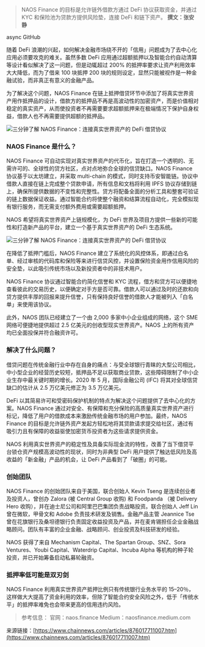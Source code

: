 > NAOS Finance 的目标是允许链外借款方通过 DeFi 协议获取资金，并通过 KYC 和保险池为贷款方提供风险垫，连接 DeFi 和链下资产。
**撰文：张安静**

async GitHub

随着 DeFi 浪潮的兴起，如何解决金融市场绕不开的「信用」问题成为了去中心化应用必须要攻克的难关。虽然多数 DeFi 应用通过超额抵押以及智能合约自动清算等设计看似解决了这一问题，但是动辄超过 200% 的抵押率要求让资产利用效率大大降低，而为了借来 100 块抵押 200 块的规则设定，显然只能被视作是一种金融试验，而非真正有意义的金融产品。

为了解决这个问题，NAOS Finance 在链上抵押借贷环节中添加了将真实世界资产用作抵押品的设计，借款方的抵押品不再是高波动性的加密资产，而是价值相对稳定的真实资产，从而使投资者不再需要要求超额抵押来在极端情况下保护自身权益，借款人也不再需要提供超额的抵押品。

![三分钟了解 NAOS Finance：连接真实世界资产的 DeFi 借贷协议](https://ssimg.frontenduse.top/image/2021/03/09/5d160d3ab4dcecaf34bace53743996b3.jpg)

### NAOS Finance 是什么？

NAOS Finance 可自动实现对真实世界资产的代币化，旨在打造一个透明的、无需许可的、全球性的贷方社区，点对点地弥合全球的信贷缺口。NAOS Finance 协议基于以太坊建立，并采取 multi-chain 的模式，同时支持币安智能链。协议中借款人直接在链上完成整个贷款申请，所有信息和文档将利用 IPFS 协议存储到链上，确保所提供数据的不变性和完整性。贷方将配备全面的分析工具和整套可验证的链上数据保证收益。通过智能合约将使整个融资和结算流程自动化，完全模拟现有银行服务，而无需支付额外费用或需要超额抵押。

NAOS 希望将真实世界资产上链规模化，为 DeFi 世界及项目方提供一些新的可能性和打造新产品的平台，建立一个基于真实世界资产的 DeFi 生态系统。

![三分钟了解 NAOS Finance：连接真实世界资产的 DeFi 借贷协议](https://ssimg.frontenduse.top/image/2021/03/09/a8e4875ba4e038ccbb2e74ae9a60673d.jpg)

在降低了抵押门槛后，NAOS Finance 建立了系统化的风控体系，即通过白名单、经过审核的代码库和保险等来进行信贷风控，并设置保险资金用作信用风险的安全垫，以此吸引传统市场以及新投资者中的非技术用户。

NAOS Finance 协议通过智能合约简化信誉和 KYC 流程，借方和贷方可以便捷地查看彼此的交易历史，以便确定对手方是否可靠。借款人可以通过及时的还款和向贷方提供丰厚的回报来提升信誉，只有保持良好信誉的借款人才能被列入「白名单」来使用该协议。

此外，NAOS 团队已经建立了一个由 2,000 多家中小企业组成的网络，这个 SME 网络可便捷地提供超过 2.5 亿美元的创收型现实世界资产。NAOS 上的所有资产均已全面投保并符合融资许可。

### 解决了什么问题？

借贷问题在传统金融行业中存在自身的痛点：与受全球银行青睐的大型公司相比，中小型企业的经营历史较短，抵押品不足以获取商业贷款，这些障碍限制了中小企业生存中最关键时期的增长。2020 年 5 月，国际金融公司 (IFC) 将其对全球信贷缺口的估计从 2.5 万亿美元修正为 3.5 万亿美元。

DeFi 以其简易许可和受密码保护机制的特点为解决这个问题提供了去中心化的方案。NAOS Finance 通过对安全、有保障和充分保险的高质量真实世界资产进行标记，降低了用户的借款成本来激励传统金融市场的用户参加。最终，NAOS Finance 的目标是允许链外资产发起方轻松地将其贷款请求提交给社区，通过有吸引力且有保障的收益驱使加密货币投资者为这些请求提供资金。

NAOS 利用真实世界资产的稳定性及具备实际现金流的特性，改善了当下借贷平台锁仓资产规模高波动性的现状，同时为非典型 DeFi 用户提供了触达低风险及高收益的「新金融」产品的机会，让 DeFi 产品看到了「破圈」的可能。

### 创始团队

NAOS Finance 的创始团队来自于美国，联合创始人 Kevin Tseng 是连续创业者及投资人，曾创办 Zalora (被 Central Group 收购) 和 Foodpanda （被 Delivery Hero 收购），并在迪士尼公司和阿里巴巴集团负责战略投资。联合创始人 Jeff Lin 曾在微软，甲骨文和 Adobe 负责技术研发及销售。金融产品主管 Jeannice Tse 曾在花旗银行及桑坦德银行负责固定收益投资及产品，并在麦肯锡担任企业金融战略顾问。团队有丰富的企业金融、战略顾问、创业投资及科技研发的经验。

NAOS 获得了来自 Mechanism Capital、The Spartan Group、SNZ、Sora Ventures、Youbi Capital、Waterdrip Capital、Incuba Alpha 等机构的种子轮投资，并已开始筹备启动私募轮融资。

### 抵押率低可能是双刃剑

NAOS Finance 利用真实世界资产抵押比例只有传统银行业务水平的 15–20％，这样做大大提高了资金利用的效率，但除了智能合约安全风险之外，低于「传统水平」的抵押率难免也会带来更高的信用违约风险。

> 参考信息：
> 官网：naos.finance
> Medium：naosfinance.medium.com

来源链接：[https://www.chainnews.com/articles/876017711007.htm](https://www.chainnews.com/articles/876017711007.htm)
